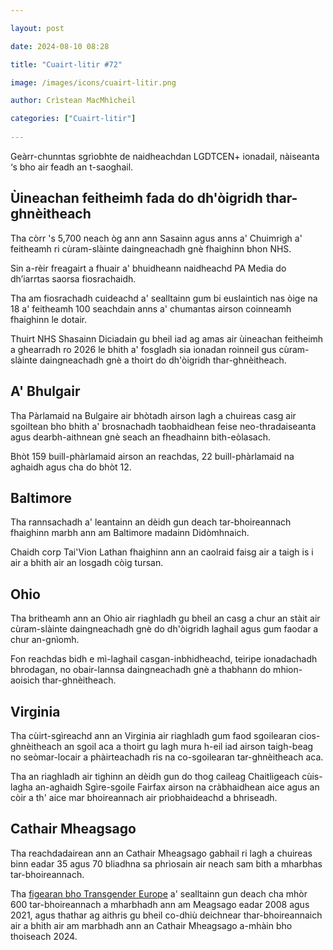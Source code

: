 ```yaml
---

layout: post

date: 2024-08-10 08:28

title: "Cuairt-litir #72"

image: /images/icons/cuairt-litir.png

author: Crìstean MacMhìcheil

categories: ["Cuairt-litir"]
  
---
```


Geàrr-chunntas sgrìobhte de naidheachdan LGDTCEN+ ionadail, nàiseanta ‘s bho air feadh an t-saoghail.

## Ùineachan feitheimh fada do dh'òigridh thar-ghnèitheach

Tha còrr 's 5,700 neach òg ann ann Sasainn agus anns a' Chuimrigh a' feitheamh ri cùram-slàinte daingneachadh gnè fhaighinn bhon NHS.

Sin a-rèir freagairt a fhuair a' bhuidheann naidheachd PA Media do dh’iarrtas saorsa fiosrachaidh.

Tha am fiosrachadh cuideachd a' sealltainn gum bi euslaintich nas òige na 18 a' feitheamh 100 seachdain anns a' chumantas airson coinneamh fhaighinn le dotair.

Thuirt NHS Shasainn Diciadain gu bheil iad ag amas air ùineachan feitheimh a ghearradh ro 2026 le bhith a' fosgladh sia ionadan roinneil gus cùram-slàinte daingneachadh gnè a thoirt do dh'òigridh thar-ghnèitheach.

## A' Bhulgair

Tha Pàrlamaid na Bulgaire air bhòtadh airson lagh a chuireas casg air sgoiltean bho bhith a' brosnachadh taobhaidhean feise neo-thradaiseanta agus dearbh-aithnean gnè seach an fheadhainn bith-eòlasach.

Bhòt 159 buill-phàrlamaid airson an reachdas, 22 buill-phàrlamaid na aghaidh agus cha do bhòt 12.

## Baltimore

Tha rannsachadh a' leantainn an dèidh gun deach tar-bhoireannach fhaighinn marbh ann am Baltimore madainn Didòmhnaich.

Chaidh corp Tai'Vion Lathan fhaighinn ann an caolraid faisg air a taigh is i air a bhith air an losgadh còig tursan.

## Ohio

Tha britheamh ann an Ohio air riaghladh gu bheil an casg a chur an stàit air cùram-slàinte daingneachadh gnè do dh'òigridh laghail agus gum faodar a chur an-gnìomh.

Fon reachdas bidh e mì-laghail casgan-inbhidheachd, teiripe ionadachadh bhrodagan, no obair-lannsa daingneachadh gnè a thabhann do mhion-aoisich thar-ghnèitheach.

## Virginia

Tha cùirt-sgìreachd ann an Virginia air riaghladh gum faod sgoilearan cios-ghnèitheach an sgoil aca a thoirt gu lagh mura h-eil iad airson taigh-beag no seòmar-locair a phàirteachadh ris na co-sgoilearan tar-ghnèitheach aca.

Tha an riaghladh air tighinn an dèidh gun do thog caileag Chaitligeach cùis-lagha an-aghaidh Sgìre-sgoile Fairfax airson na cràbhaidhean aice agus an còir a th' aice mar bhoireannach air prìobhaideachd a bhriseadh.

## Cathair Mheagsago

Tha reachdadairean ann an Cathair Mheagsago gabhail ri lagh a chuireas binn eadar 35 agus 70 bliadhna sa phrìosain air neach sam bith a mharbhas tar-bhoireannach.

Tha [figearan bho Transgender Europe](https://transrespect.org/wp-content/uploads/2021/11/TvT_TMM_TDoR2021_Tables.pdf) a' sealltainn gun deach cha mhòr 600 tar-bhoireannach a mharbhadh ann am Meagsago eadar 2008 agus 2021, agus thathar ag aithris gu bheil co-dhiù deichnear thar-bhoireannaich air a bhith air am marbhadh ann an Cathair Mheagsago a-mhàin bho thoiseach 2024.